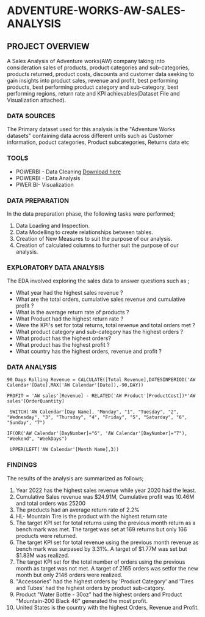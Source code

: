 # ADVENTURE-WORKS-AW-SALES-ANALYSIS

## PROJECT OVERVIEW 

A Sales Analysis of Adventure works(AW) company taking into consideration sales of products, product categories and sub-categories, products returned, product costs, discounts and customer data seeking to gain insights into product sales, revenue and profit, best performing products, best performing product category and sub-category, best performing regions, return rate and KPI achievables(Dataset File and Visualization attached).

### DATA SOURCES

The Primary dataset used for this analysis is the "Adventure Works datasets" containing data across different units such as Customer information, poduct categories, Product subcategories, Returns data etc

### TOOLS
 - POWERBI - Data Cleaning [Download here](https://microsoft.com)
 - POWERBI - Data Analysis
 - PWER BI- Visualization

### DATA PREPARATION
In the data preparation phase, the following tasks were performed;
1. Data Loading and Inspection.
2. Data Modelling to create relationships between tables.
3. Creation of New Measures to suit the purpose of our analysis.
4. Creation of calculated columns to further suit the purpose of our analysis.

### EXPLORATORY DATA ANALYSIS

The EDA involved exploring the sales data to answer questions such as ;
 - What year had the highest sales revenue ?
 - What are the total orders, cumulative sales revenue and cumulative profit ?
 - What is the average return rate of products ?
 - What Product had the highest return rate ?
 - Were the KPI's set for total returns, total revenue and total orders met ?
 - What product category and sub-category has the highest orders ?
 - What product has the highest orders?
 - What product has the highest profit ?
 - What country has the highest orders, revenue and profit ?

### DATA ANALYSIS


```PowerBI
90 Days Rolling Revenue = CALCULATE([Total Revenue],DATESINPERIOD('AW Calendar'[Date],MAX('AW Calendar'[Date]),-90,DAY))
```
```PowerBI
PROFIT = 'AW sales'[Revenue] - RELATED('AW Product'[ProductCost])*'AW sales'[OrderQuantity]
```

```PowerBI
 SWITCH('AW Calendar'[Day Name], "Monday", "1", "Tuesday", "2", "Wednesday", "3", "Thursday", "4", "Friday", "5", "Saturday", "6", "Sunday", "7")
```
```PowerBI
IF(OR('AW Calendar'[DayNumber]="6", 'AW Calendar'[DayNumber]="7"), "Weekend", "WeekDays")
```
```PowerBI
 UPPER(LEFT('AW Calendar'[Month Name],3))
```

### FINDINGS
The results of the analysis are summarized as follows;
1. Year 2022 has the highest sales revenue while year 2020 had the least.
2. Cumulative Sales revenue was $24.91M, Cumulative profit was 10.46M and total orders was 25200
3. The products had an average return rate of 2.2%
4. HL- Mountain Tire is the product with the highest return rate
5. The target KPI set for total returns using the previous month return as a bench mark was met. The target was set at 169 returns but only 166 products were returned.
6. The target KPI set for total revenue using the previous month revenue as bench mark was surpased by 3.31%. A target of $1.77M was set but $1.83M was realized.
7. The target KPI set for the total number of orders using the previous month as target was not met. A target of 2165 orders was setfor the new month but only 2146 orders were realized.
8. "Accessories" had the highest orders by 'Product Category' and 'Tires and Tubes' had the highest orders by product sub-catgory.
9. Product "Water Bottle - 30oz" had the highest orders and Product "Mountain-200 Black 46" generated the most profit.
10. United States is the country with the highest Orders, Revenue and Profit.
